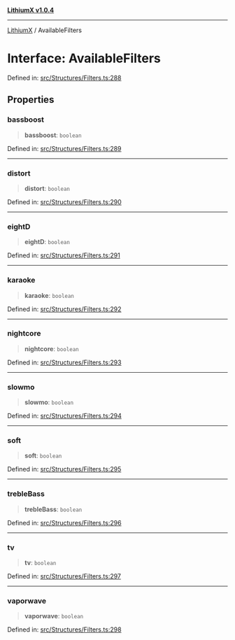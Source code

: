 [**LithiumX v1.0.4**](../README.md)

***

[LithiumX](../globals.md) / AvailableFilters

# Interface: AvailableFilters

Defined in: [src/Structures/Filters.ts:288](https://github.com/anantix-network/LithiumX/blob/1ee801f60507a40b0e1da1b728c5a61e34ba8699/src/Structures/Filters.ts#L288)

## Properties

### bassboost

> **bassboost**: `boolean`

Defined in: [src/Structures/Filters.ts:289](https://github.com/anantix-network/LithiumX/blob/1ee801f60507a40b0e1da1b728c5a61e34ba8699/src/Structures/Filters.ts#L289)

***

### distort

> **distort**: `boolean`

Defined in: [src/Structures/Filters.ts:290](https://github.com/anantix-network/LithiumX/blob/1ee801f60507a40b0e1da1b728c5a61e34ba8699/src/Structures/Filters.ts#L290)

***

### eightD

> **eightD**: `boolean`

Defined in: [src/Structures/Filters.ts:291](https://github.com/anantix-network/LithiumX/blob/1ee801f60507a40b0e1da1b728c5a61e34ba8699/src/Structures/Filters.ts#L291)

***

### karaoke

> **karaoke**: `boolean`

Defined in: [src/Structures/Filters.ts:292](https://github.com/anantix-network/LithiumX/blob/1ee801f60507a40b0e1da1b728c5a61e34ba8699/src/Structures/Filters.ts#L292)

***

### nightcore

> **nightcore**: `boolean`

Defined in: [src/Structures/Filters.ts:293](https://github.com/anantix-network/LithiumX/blob/1ee801f60507a40b0e1da1b728c5a61e34ba8699/src/Structures/Filters.ts#L293)

***

### slowmo

> **slowmo**: `boolean`

Defined in: [src/Structures/Filters.ts:294](https://github.com/anantix-network/LithiumX/blob/1ee801f60507a40b0e1da1b728c5a61e34ba8699/src/Structures/Filters.ts#L294)

***

### soft

> **soft**: `boolean`

Defined in: [src/Structures/Filters.ts:295](https://github.com/anantix-network/LithiumX/blob/1ee801f60507a40b0e1da1b728c5a61e34ba8699/src/Structures/Filters.ts#L295)

***

### trebleBass

> **trebleBass**: `boolean`

Defined in: [src/Structures/Filters.ts:296](https://github.com/anantix-network/LithiumX/blob/1ee801f60507a40b0e1da1b728c5a61e34ba8699/src/Structures/Filters.ts#L296)

***

### tv

> **tv**: `boolean`

Defined in: [src/Structures/Filters.ts:297](https://github.com/anantix-network/LithiumX/blob/1ee801f60507a40b0e1da1b728c5a61e34ba8699/src/Structures/Filters.ts#L297)

***

### vaporwave

> **vaporwave**: `boolean`

Defined in: [src/Structures/Filters.ts:298](https://github.com/anantix-network/LithiumX/blob/1ee801f60507a40b0e1da1b728c5a61e34ba8699/src/Structures/Filters.ts#L298)
